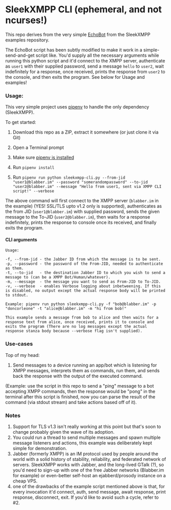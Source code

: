 # SleekXMPP CLI (ephemeral, and not ncurses!)

This repo derives from the very simple [EchoBot](https://github.com/fritzy/SleekXMPP/blob/develop/examples/echo_client.py) from the SleekXMPP examples repository.

The EchoBot script has been subtly modified to make it work in a simple-send-and-get script like. You'd supply all the necessary arguments while running this python script and it'd connect to the XMPP server, authenticate as `user1` with their supplied password, send a message `hello` to `user2`, wait indefinitely for a response, once received, prints the response from `user2` to the console, and then exits the program. See below for Usage and examples!

### Usage:

This very simple project uses [pipenv](https://pipenv.kennethreitz.org/) to handle the only dependency (SleekXMPP).

To get started:

1. Download this repo as a ZIP, extract it somewhere (or just clone it via Git)

2. Open a Terminal prompt

3. Make sure [pipenv is installed](https://pipenv.kennethreitz.org/en/latest/#install-pipenv-today)

4. Run `pipenv install`

5. Run `pipenv run python sleekxmpp-cli.py --from-jid "user1@blabber.im" --password "somerandompassword" --to-jid "user2@blabber.im" --message "Hello from user1, sent via XMPP CLI script!" --verbose`

The above command will first connect to the XMPP server (`blabber.im` in the example) (YES! SSL/TLS upto v1.2 only is supported), authenticates as the from JID (`user1@blabber.im`) with supplied password, sends the given message to the To-JID (`user2@blabber.im`), then waits for a response indefinitely, prints the response to console once its received, and finally exits the program.

#### CLI arguments

```
Usage:

-f, --from-jid - the Jabber ID from which the message is to be sent.
-p, --password - the password of the From-JID, needed to authenticate as them.
-t, --to-jid   - the destination Jabber ID to which you wish to send a message to (can be a XMPP Bot/Human/whatever).
-m, --message  - the message you want to send as From-JID to To-JID.
-v, --verbose  - enables Verbose logging about inbetweening. If this is disabled, no output except the actual response body will be printed to stdout.

Example: pipenv run python sleekxmpp-cli.py -f "bob@blabber.im" -p "doncorleone" -t "alice@blabber.im" -m "hi from bob!"

This example sends a message from bob to alice and then waits for a response text from alice, once received, prints it to console and exits the program (There are no log messages except the actual response stanza body because --verbose flag isn't supplied).

```

### Use-cases
Top of my head:

1. Send messages to a device running an app/bot which is listening for XMPP messages, interprets them as commands, run them, and sends back the response with the output of the executed command.

(Example: use the script in this repo to send a "ping" message to a bot accepting XMPP commands, then the response would be "pong" in the terminal after this script is finished, now you can parse the result of the command (via stdout stream) and take actions based off of it). 

### Notes

1. Support for TLS v1.3 isn't really working at this point but that's soon to change probably given the wave of its adoption.
2. You could run a thread to send multiple messages and spawn multiple message listeners and actions, this example was deliberately kept simple for demonstration.
3. Jabber (formerly XMPP) is an IM protocol used by people around the world with a solid history of stability, reliability, and federated network of servers. SleekXMPP works with Jabber, and the long-lived GTalk (?), so you'd need to sign-up with one of the free Jabber networks (Blabber.im for example) or even-better self-host an ejabberd/prosody instance on a cheap VPS.
4. one of the drawbacks of the example script mentioned above is that, for every invocation it'd connect, auth, send message, await response, print response, disconnect, exit. If you'd like to avoid such a cycle, refer to #2.
